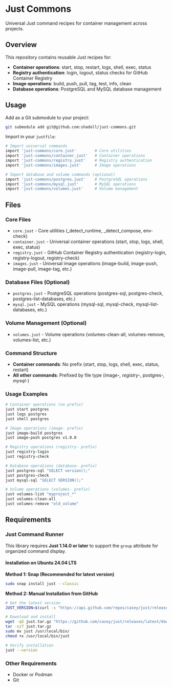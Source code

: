 # Just Commons

Universal Just command recipes for container management across projects.

## Overview

This repository contains reusable Just recipes for:
- **Container operations**: start, stop, restart, logs, shell, exec, status
- **Registry authentication**: login, logout, status checks for GitHub Container Registry
- **Image operations**: build, push, pull, tag, test, info, clean
- **Database operations**: PostgreSQL and MySQL database management

## Usage

Add as a Git submodule to your project:

```bash
git submodule add git@github.com:shadoll/just-commons.git
```

Import in your `justfile`:

```bash
# Import universal commands
import 'just-commons/core.just'        # Core utilities
import 'just-commons/container.just'   # Container operations
import 'just-commons/registry.just'    # Registry authentication
import 'just-commons/images.just'      # Image operations

# Import database and volume commands (optional)
import 'just-commons/postgres.just'    # PostgreSQL operations
import 'just-commons/mysql.just'       # MySQL operations
import 'just-commons/volumes.just'     # Volume management
```

## Files

### Core Files
- `core.just` - Core utilities (_detect_runtime, _detect_compose, env-check)
- `container.just` - Universal container operations (start, stop, logs, shell, exec, status)
- `registry.just` - GitHub Container Registry authentication (registry-login, registry-logout, registry-check)
- `images.just` - Universal image operations (image-build, image-push, image-pull, image-tag, etc.)

### Database Files (Optional)
- `postgres.just` - PostgreSQL operations (postgres-sql, postgres-check, postgres-list-databases, etc.)
- `mysql.just` - MySQL operations (mysql-sql, mysql-check, mysql-list-databases, etc.)

### Volume Management (Optional)
- `volumes.just` - Volume operations (volumes-clean-all, volumes-remove, volumes-list, etc.)

### Command Structure
- **Container commands**: No prefix (start, stop, logs, shell, exec, status, restart)
- **All other commands**: Prefixed by file type (image-*, registry-*, postgres-*, mysql-*)

### Usage Examples

```bash
# Container operations (no prefix)
just start postgres
just logs postgres
just shell postgres

# Image operations (image- prefix)
just image-build postgres
just image-push postgres v1.0.0

# Registry operations (registry- prefix)
just registry-login
just registry-check

# Database operations (database- prefix)
just postgres-sql "SELECT version();"
just postgres-check
just mysql-sql "SELECT VERSION();"

# Volume operations (volumes- prefix)
just volumes-list "myproject_*"
just volumes-clean-all
just volumes-remove "old_volume"
```

## Requirements

### Just Command Runner

This library requires **Just 1.14.0 or later** to support the `group` attribute for organized command display.

#### Installation on Ubuntu 24.04 LTS

**Method 1: Snap (Recommended for latest version)**
```bash
sudo snap install just --classic
```

**Method 2: Manual Installation from GitHub**
```bash
# Get the latest version
JUST_VERSION=$(curl -s "https://api.github.com/repos/casey/just/releases/latest" | grep -Po '"tag_name": "\K[0-9.]+')

# Download and install
wget -qO just.tar.gz "https://github.com/casey/just/releases/latest/download/just-${JUST_VERSION}-x86_64-unknown-linux-musl.tar.gz"
tar -xzf just.tar.gz
sudo mv just /usr/local/bin/
chmod +x /usr/local/bin/just

# Verify installation
just --version
```

### Other Requirements
- Docker or Podman
- Git

